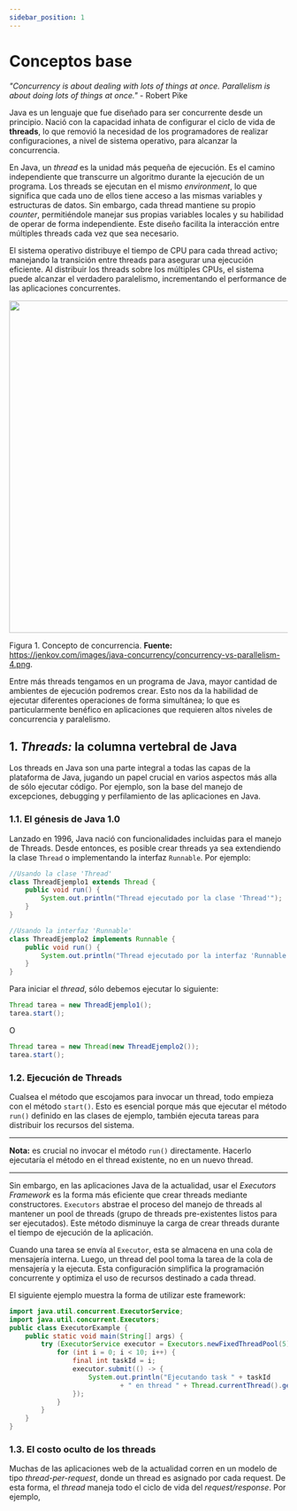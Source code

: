 ```yaml
---
sidebar_position: 1
---
```


# Conceptos base

_"Concurrency is about dealing with lots of things at once. Parallelism is about doing lots of things at once."_ - Robert Pike

Java es un lenguaje que fue diseñado para ser concurrente desde un principio. Nació con la capacidad inhata de configurar el ciclo de vida de __threads__, lo que removió la necesidad de los programadores de realizar configuraciones, a nivel de sistema operativo, para alcanzar la concurrencia.

En Java, un _thread_ es la unidad más pequeña de ejecución. Es el camino independiente que transcurre un algoritmo durante la ejecución de un programa. Los threads se ejecutan en el mismo _environment_, lo que significa que cada uno de ellos tiene acceso a las mismas variables y estructuras de datos. Sin embargo, cada thread mantiene su propio _counter_, permitiéndole manejar sus propias variables locales y su habilidad de operar de forma independiente. Este diseño facilita la interacción entre múltiples threads cada vez que sea necesario. 

El sistema operativo distribuye el tiempo de CPU para cada thread activo; manejando la transición entre threads para asegurar una ejecución eficiente. Al distribuir los threads sobre los múltiples CPUs, el sistema puede alcanzar el verdadero paralelismo, incrementando el performance de las aplicaciones concurrentes.

<img src="../../../img/concurrencia_paralelismo/concurrencia/bases/concurrency.png" width="600px" />

Figura 1. Concepto de concurrencia. __Fuente:__ https://jenkov.com/images/java-concurrency/concurrency-vs-parallelism-4.png.

Entre más threads tengamos en un programa de Java, mayor cantidad de ambientes de ejecución podremos crear. Esto nos da la habilidad de ejecutar diferentes operaciones de forma simultánea; lo que es particularmente benéfico en aplicaciones que requieren altos niveles de concurrencia y paralelismo. 

## 1. _Threads:_ la columna vertebral de Java

Los threads en Java son una parte integral a todas las capas de la plataforma de Java, jugando un papel crucial en varios aspectos más alla de sólo ejecutar código. Por ejemplo, son la base del manejo de excepciones, debugging y perfilamiento de las aplicaciones en Java.

### 1.1. El génesis de Java 1.0

Lanzado en 1996, Java nació con funcionalidades incluidas para el manejo de Threads. Desde entonces, es posible crear threads ya sea extendiendo la clase `Thread` o implementando la interfaz `Runnable`. Por ejemplo:

```java
//Usando la clase 'Thread'
class ThreadEjemplo1 extends Thread {
    public void run() {
        System.out.println("Thread ejecutado por la clase 'Thread'");
    }
}

//Usando la interfaz 'Runnable'
class ThreadEjemplo2 implements Runnable {
    public void run() {
        System.out.println("Thread ejecutado por la interfaz 'Runnable'");
    }
}
```

Para iniciar el _thread_, sólo debemos ejecutar lo siguiente:

```java
Thread tarea = new ThreadEjemplo1();
tarea.start();
```

O

```java
Thread tarea = new Thread(new ThreadEjemplo2());
tarea.start();
```

### 1.2. Ejecución de Threads

Cualsea el método que escojamos para invocar un thread, todo empieza con el método `start()`. Esto es esencial porque más que ejecutar el método `run()` definido en las clases de ejemplo, también ejecuta tareas para distribuir los recursos del sistema. 

---
__Nota:__ es crucial no invocar el método `run()` directamente. Hacerlo ejecutaría el método en el thread existente, no en un nuevo thread.

---

Sin embargo, en las aplicaciones Java de la actualidad, usar el _Executors Framework_ es la forma más eficiente que crear threads mediante constructores. `Executors` abstrae el proceso del manejo de threads al mantener un pool de threads (grupo de threads pre-existentes listos para ser ejecutados). Este método disminuye la carga de crear threads durante el tiempo de ejecución de la aplicación.

Cuando una tarea se envía al `Executor`, esta se almacena en una cola de mensajería interna. Luego, un thread del pool toma la tarea de la cola de mensajería y la ejecuta. Esta configuración simplifica la programación concurrente y optimiza el uso de recursos destinado a cada thread.

El siguiente ejemplo muestra la forma de utilizar este framework:

```java
import java.util.concurrent.ExecutorService;
import java.util.concurrent.Executors;
public class ExecutorExample {
    public static void main(String[] args) {
        try (ExecutorService executor = Executors.newFixedThreadPool(5)) {
            for (int i = 0; i < 10; i++) {
                final int taskId = i;
                executor.submit(() -> {
                    System.out.println("Ejecutando task " + taskId 
                            + " en thread " + Thread.currentThread().getName());
                });
            }
        }
    }
}
```

### 1.3. El costo oculto de los threads

Muchas de las aplicaciones web de la actualidad corren en un modelo de tipo _thread-per-request_, donde un thread es asignado por cada request. De esta forma, el _thread_ maneja todo el ciclo de vida del _request/response_. Por ejemplo, 